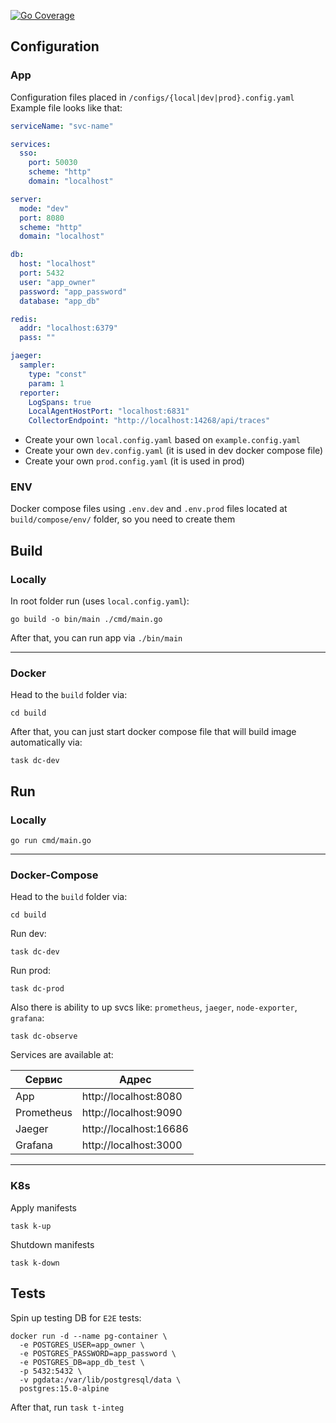 [![Go Coverage](https://github.com/JMURv/seo-svc/wiki/coverage.svg)](https://raw.githack.com/wiki/JMURv/seo-svc/coverage.html)

## Configuration
### App
Configuration files placed in `/configs/{local|dev|prod}.config.yaml`
Example file looks like that:

```yaml
serviceName: "svc-name"

services:
  sso:
    port: 50030
    scheme: "http"
    domain: "localhost"

server:
  mode: "dev"
  port: 8080
  scheme: "http"
  domain: "localhost"

db:
  host: "localhost"
  port: 5432
  user: "app_owner"
  password: "app_password"
  database: "app_db"

redis:
  addr: "localhost:6379"
  pass: ""

jaeger:
  sampler:
    type: "const"
    param: 1
  reporter:
    LogSpans: true
    LocalAgentHostPort: "localhost:6831"
    CollectorEndpoint: "http://localhost:14268/api/traces"
```

- Create your own `local.config.yaml` based on `example.config.yaml`
- Create your own `dev.config.yaml` (it is used in dev docker compose file)
- Create your own `prod.config.yaml` (it is used in prod)

### ENV
Docker compose files using `.env.dev` and `.env.prod` files located at `build/compose/env/` folder, so you need to create them

## Build
### Locally

In root folder run (uses `local.config.yaml`):

```shell
go build -o bin/main ./cmd/main.go
```

After that, you can run app via `./bin/main`

___

### Docker

Head to the `build` folder via:

```shell
cd build
```

After that, you can just start docker compose file that will build image automatically via:

```shell
task dc-dev
```

## Run
### Locally

```shell
go run cmd/main.go
```

___

### Docker-Compose

Head to the `build` folder via:

```shell
cd build
```

Run dev:

```shell
task dc-dev
```

Run prod:

```shell
task dc-prod
```

Also there is ability to up svcs like: `prometheus`, `jaeger`, `node-exporter`, `grafana`:
```shell
task dc-observe
```
Services are available at:

| Сервис     | Адрес                  |
|------------|------------------------|
| App        | http://localhost:8080  |
| Prometheus | http://localhost:9090  |
| Jaeger     | http://localhost:16686 |
| Grafana    | http://localhost:3000  |


___

### K8s

Apply manifests

```shell
task k-up
```

Shutdown manifests

```shell
task k-down
```

## Tests
Spin up testing DB for `E2E` tests:
```shell
docker run -d --name pg-container \
  -e POSTGRES_USER=app_owner \
  -e POSTGRES_PASSWORD=app_password \
  -e POSTGRES_DB=app_db_test \
  -p 5432:5432 \
  -v pgdata:/var/lib/postgresql/data \
  postgres:15.0-alpine
```
After that, run `task t-integ`
